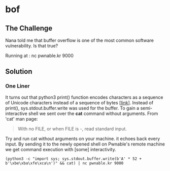 # bof

## The Challenge

Nana told me that buffer overflow is one of the most common software vulnerability. Is that true?

Running at : nc pwnable.kr 9000

## Solution

### One Liner

It turns out that python3 print\(\) function encodes characters as a sequence of Unicode characters instead of a sequence of bytes \[[link](https://stackoverflow.com/questions/32017389/write-different-hex-values-in-python2-and-python3)\]. Instead of print\(\), sys.stdout.buffer.write was used for the buffer. To gain a semi-interactive shell we sent over the **cat** command without arguments. From 'cat' man page:

> With no FILE, or when FILE is -, read standard input.

Try and run cat without arguments on your machine. it echoes back every input. By sending it to the newly opened shell on Pwnable's remote machine we get command execution with \[some\] interactivity. 

```text
(python3 -c "import sys; sys.stdout.buffer.write(b'A' * 52 + b'\xbe\xba\xfe\xca\n')" && cat) | nc pwnable.kr 9000
```

